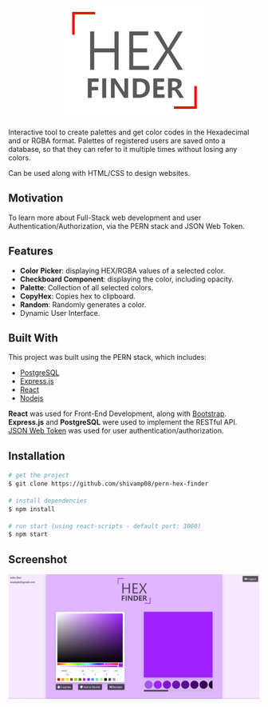 <!-- PROJECT LOGO -->
<br />
<p align="center">
  <a href="https://github.com/shivamp08/pern-hex-finder">
    <img src="client/screenshots/logo.png" alt="Logo">
  </a>
</p>

Interactive tool to create palettes and get color codes in the Hexadecimal and or RGBA format. Palettes of registered users are saved onto a database, so that they can refer to it multiple times without losing any colors.

Can be used along with HTML/CSS to design websites.

## Motivation

To learn more about Full-Stack web development and user Authentication/Authorization, via the PERN stack and JSON Web Token.

## Features

- **Color Picker**: displaying HEX/RGBA values of a selected color.
- **Checkboard Component**: displaying the color, including opacity.
- **Palette**: Collection of all selected colors.
- **CopyHex**: Copies hex to clipboard.
- **Random**: Randomly generates a color.
- Dynamic User Interface.

## Built With

This project was built using the PERN stack, which includes:

- [PostgreSQL](https://www.postgresql.org/)
- [Express.js](https://expressjs.com/)
- [React](https://reactjs.org/)
- [Nodejs](https://nodejs.org/en/)

**React** was used for Front-End Development, along with [Bootstrap](https://getbootstrap.com).\
**Express.js** and **PostgreSQL** were used to implement the RESTful API.\
[JSON Web Token](https://nodejs.org/en/) was used for user authentication/authorization.

## Installation

```bash
# get the project
$ git clone https://github.com/shivamp08/pern-hex-finder

# install dependencies
$ npm install

# run start (using react-scripts - default port: 3000)
$ npm start

```

## Screenshot

![dashboard](client/screenshots/dashboard.png)
